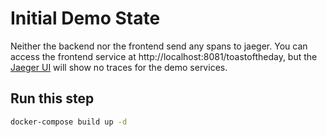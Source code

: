 # Initial Demo State

Neither the backend nor the frontend send any spans to jaeger. You can access the frontend service at http://localhost:8081/toastoftheday, but the [Jaeger UI](http://localhost:16686/) will show no traces for the demo services.

## Run this step

```sh
docker-compose build up -d 
```